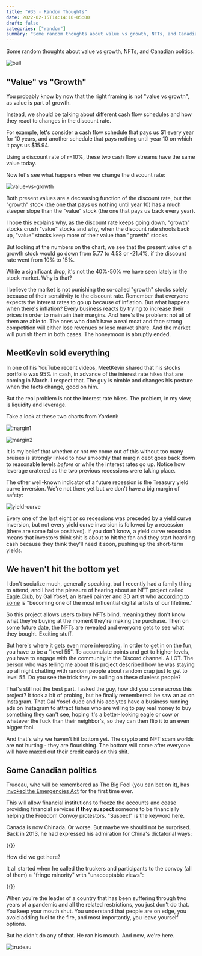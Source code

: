 ```yaml
---
title: "#35 - Random Thoughts"
date: 2022-02-15T14:14:10-05:00
draft: false
categories: ["random"]
summary: "Some random thoughts about value vs growth, NFTs, and Canadian politics."
---
```


Some random thoughts about value vs growth, NFTs, and Canadian politics.

![bull](/images/bull.png)

## "Value" vs "Growth"

You probably know by now that the right framing is not "value vs growth", as value is part of growth. 

Instead, we should be talking about different cash flow schedules and how they react to changes in the discount rate.

For example, let's consider a cash flow schedule that pays us $1 every year for 10 years, and another schedule that pays nothing until year 10 on which it pays us $15.94.

Using a discount rate of r=10%, these two cash flow streams have the same value today.

Now let's see what happens when we change the discount rate:

![value-vs-growth](/images/value-vs-growth.png)

Both present values are a decreasing function of the discount rate, but the "growth" stock (the one that pays us nothing until year 10) has a much steeper slope than the "value" stock (the one that pays us back every year).

I hope this explains why, as the discount rate keeps going down, "growth" stocks crush "value" stocks and why, when the discount rate shoots back up, "value" stocks keep more of their value than "growth" stocks.

But looking at the numbers on the chart, we see that the present value of a growth stock would go down from 5.77 to 4.53 or -21.4%, if the discount rate went from 10% to 15%.

While a significant drop, it's not the 40%-50% we have seen lately in the stock market. Why is that?

I believe the market is not punishing the so-called "growth" stocks solely because of their sensitivity to the discount rate. Remember that everyone expects the interest rates to go up because of inflation. But what happens when there's inflation? Every business reacts by trying to increase their prices in order to maintain their margins. And here's the problem: not all of them are able to. The ones who don't have a real moat and face strong competition will either lose revenues or lose market share. And the market will punish them in both cases. The honeymoon is abruptly ended.

## MeetKevin sold everything

In one of his YouTube recent videos, MeetKevin shared that his stocks portfolio was 95% in cash, in advance of the interest rate hikes that are coming in March. I respect that. The guy is nimble and changes his posture when the facts change, good on him.

But the real problem is not the interest rate hikes. The problem, in my view, is liquidity and leverage. 

Take a look at these two charts from Yardeni:

![margin1](/images/margin1.png)

![margin2](/images/margin2.png)

It is my belief that whether or not we come out of this without too many bruises is strongly linked to how smoothly that margin debt goes back down to reasonable levels _before_ or while the interest rates go up. Notice how leverage cratered as the two previous recessions were taking place.

The other well-known indicator of a future recession is the Treasury yield curve inversion. We're not there yet but we don't have a big margin of safety:

![yield-curve](/images/yield-curve.png)

Every one of the last eight or so recessions was preceded by a yield curve inversion, but not every yield curve inversion is followed by a recession (there are some false positives). If you don't know, a yield curve recession means that investors think shit is about to hit the fan and they start hoarding cash because they think they'll need it soon, pushing up the short-term yields.

## We haven't hit the bottom yet

I don't socialize much, generally speaking, but I recently had a family thing to attend, and I had the pleasure of hearing about an NFT project called [Eagle Club](https://galyverse.io/), by Gal Yosef, an Israeli painter and 3D artist who [according to some](https://www.cryptobullsociety.com/about/index.html) is "becoming one of the most influential digital artists of our lifetime."

So this project allows users to buy NFTs blind, meaning they don't know what they're buying at the moment they're making the purchase. Then on some future date, the NFTs are revealed and everyone gets to see what they bought. Exciting stuff. 

But here's where it gets even more interesting. In order to get in on the fun, you have to be a "level 55". To accumulate points and get to higher levels, you have to engage with the community in the Discord channel. A LOT. The person who was telling me about this project described how he was staying up all night chatting with random people about random crap just to get to level 55. Do you see the trick they're pulling on these clueless people?

That's still not the best part. I asked the guy, how did you come across this project? It took a bit of probing, but he finally remembered: he saw an ad on Instagram. That Gal Yosef dude and his acolytes have a business running ads on Instagram to attract fishes who are willing to pay real money to buy something they can't see, hoping it's a better-looking eagle or cow or whatever the fuck than their neighbor's, so they can then flip it to an even bigger fool.

And that's why we haven't hit bottom yet. The crypto and NFT scam worlds are not hurting - they are flourishing. The bottom will come after everyone will have maxed out their credit cards on this shit.

## Some Canadian politics

Trudeau, who will be remembered as The Big Fool (you can bet on it), has [invoked the Emergencies Act](https://www.cbc.ca/news/politics/trudeau-premiers-cabinet-1.6350734) for the first time ever.

This will allow financial institutions to freeze the accounts and cease providing financial services **if they suspect** someone to be financially helping the Freedom Convoy protestors. "Suspect" is the keyword here.

Canada is now Chinada. Or worse. But maybe we should not be surprised. Back in 2013, he had expressed his admiration for China's dictatorial ways:

{{<youtube T8FuHuUhNZ0>}}

How did we get here?

It all started when he called the truckers and participants to the convoy (all of them) a "fringe minority" with "unacceptable views":

{{<youtube vDfMybczw1k>}}

When you're the leader of a country that has been suffering through two years of a pandemic and all the related restrictions, you just don't do that. You keep your mouth shut. You understand that people are on edge, you avoid adding fuel to the fire, and most importantly, you leave yourself options.

But he didn't do any of that. He ran his mouth. And now, we're here.

![trudeau](/images/trudeau.png)

